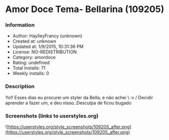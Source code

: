 # Amor Doce Tema- Bellarina (109205)

### Information
- Author: HaylleyFrancy (unknown)
- Created at: unknown
- Updated at: 1/9/2015, 10:31:36 PM
- License: NO-REDISTRIBUTION
- Category: amordoce
- Rating: undefined
- Total installs: 71
- Weekly installs: 0


### Description
Yo!! Esses dias eu procurei um styler da Bella, e não achei \ :v / Decidir aprender a fazer um, e deu nisso..Desculpa de ficou bugado


### Screenshots (links to userstyles.org)
![https://userstyles.org/style_screenshots/109205_after.png](https://userstyles.org/style_screenshots/109205_after.png)


